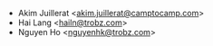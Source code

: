 - Akim Juillerat \<<akim.juillerat@camptocamp.com>\>
- Hai Lang \<<hailn@trobz.com>\>
- Nguyen Ho \<<nguyenhk@trobz.com>\>
